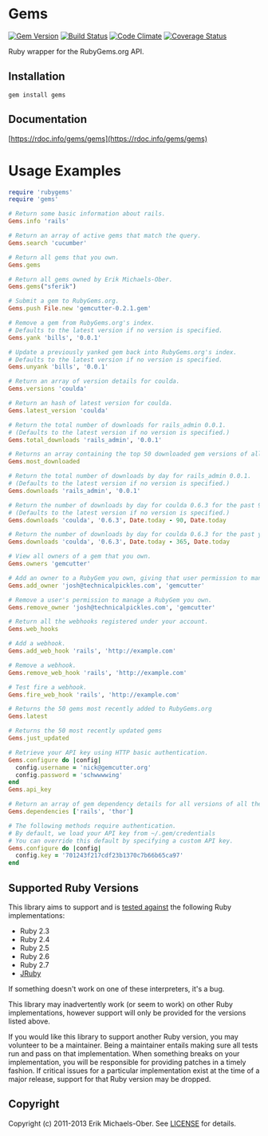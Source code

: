 # Gems

[![Gem Version](http://img.shields.io/gem/v/gems.svg)][gem]
[![Build Status](https://github.com/rubygems/gems/workflows/ubuntu/badge.svg)][gh-actions]
[![Code Climate](https://api.codeclimate.com/v1/badges/45ff982a29d7a000ee84/maintainability)][codeclimate]
[![Coverage Status](http://img.shields.io/coveralls/rubygems/gems.svg)][coveralls]

[gem]: https://rubygems.org/gems/gems
[gh-actions]: https://github.com/rubygems/gems/actions
[codeclimate]: https://codeclimate.com/github/rubygems/gems/maintainability
[coveralls]: https://coveralls.io/r/rubygems/gems

Ruby wrapper for the RubyGems.org API.

## Installation
    gem install gems

## Documentation
[https://rdoc.info/gems/gems](https://rdoc.info/gems/gems)

# Usage Examples

```ruby
require 'rubygems'
require 'gems'

# Return some basic information about rails.
Gems.info 'rails'

# Return an array of active gems that match the query.
Gems.search 'cucumber'

# Return all gems that you own.
Gems.gems

# Return all gems owned by Erik Michaels-Ober.
Gems.gems("sferik")

# Submit a gem to RubyGems.org.
Gems.push File.new 'gemcutter-0.2.1.gem'

# Remove a gem from RubyGems.org's index.
# Defaults to the latest version if no version is specified.
Gems.yank 'bills', '0.0.1'

# Update a previously yanked gem back into RubyGems.org's index.
# Defaults to the latest version if no version is specified.
Gems.unyank 'bills', '0.0.1'

# Return an array of version details for coulda.
Gems.versions 'coulda'

# Return an hash of latest version for coulda.
Gems.latest_version 'coulda'

# Return the total number of downloads for rails_admin 0.0.1.
# (Defaults to the latest version if no version is specified.)
Gems.total_downloads 'rails_admin', '0.0.1'

# Returns an array containing the top 50 downloaded gem versions of all time.
Gems.most_downloaded

# Return the total number of downloads by day for rails_admin 0.0.1.
# (Defaults to the latest version if no version is specified.)
Gems.downloads 'rails_admin', '0.0.1'

# Return the number of downloads by day for coulda 0.6.3 for the past 90 days.
# (Defaults to the latest version if no version is specified.)
Gems.downloads 'coulda', '0.6.3', Date.today - 90, Date.today

# Return the number of downloads by day for coulda 0.6.3 for the past year.
Gems.downloads 'coulda', '0.6.3', Date.today - 365, Date.today

# View all owners of a gem that you own.
Gems.owners 'gemcutter'

# Add an owner to a RubyGem you own, giving that user permission to manage it.
Gems.add_owner 'josh@technicalpickles.com', 'gemcutter'

# Remove a user's permission to manage a RubyGem you own.
Gems.remove_owner 'josh@technicalpickles.com', 'gemcutter'

# Return all the webhooks registered under your account.
Gems.web_hooks

# Add a webhook.
Gems.add_web_hook 'rails', 'http://example.com'

# Remove a webhook.
Gems.remove_web_hook 'rails', 'http://example.com'

# Test fire a webhook.
Gems.fire_web_hook 'rails', 'http://example.com'

# Returns the 50 gems most recently added to RubyGems.org
Gems.latest

# Returns the 50 most recently updated gems
Gems.just_updated

# Retrieve your API key using HTTP basic authentication.
Gems.configure do |config|
  config.username = 'nick@gemcutter.org'
  config.password = 'schwwwwing'
end
Gems.api_key

# Return an array of gem dependency details for all versions of all the given gems.
Gems.dependencies ['rails', 'thor']

# The following methods require authentication.
# By default, we load your API key from ~/.gem/credentials
# You can override this default by specifying a custom API key.
Gems.configure do |config|
  config.key = '701243f217cdf23b1370c7b66b65ca97'
end
```

## Supported Ruby Versions
This library aims to support and is [tested against][gh-actions] the following Ruby
implementations:

* Ruby 2.3
* Ruby 2.4
* Ruby 2.5
* Ruby 2.6
* Ruby 2.7
* [JRuby][]

[jruby]: https://www.jruby.org/

If something doesn't work on one of these interpreters, it's a bug.

This library may inadvertently work (or seem to work) on other Ruby
implementations, however support will only be provided for the versions listed
above.

If you would like this library to support another Ruby version, you may
volunteer to be a maintainer. Being a maintainer entails making sure all tests
run and pass on that implementation. When something breaks on your
implementation, you will be responsible for providing patches in a timely
fashion. If critical issues for a particular implementation exist at the time
of a major release, support for that Ruby version may be dropped.

## Copyright
Copyright (c) 2011-2013 Erik Michaels-Ober. See [LICENSE][] for details.

[license]: LICENSE.md

